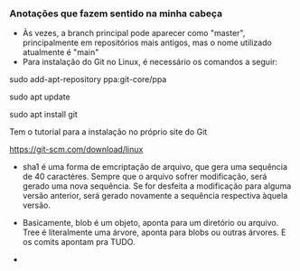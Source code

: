 ### Anotações que fazem sentido na minha cabeça

- Às vezes, a branch principal pode aparecer como "master", principalmente em repositórios mais antigos,
mas o nome utilizado atualmente é "main"
- Para instalação do Git no Linux, é necessário os comandos a seguir:

sudo add-apt-repository ppa:git-core/ppa

sudo apt update

sudo apt install git

Tem o tutorial para a instalação no próprio site do Git

https://git-scm.com/download/linux

- sha1 é uma forma de emcriptação de arquivo, que gera uma sequência de 40 caractéres. Sempre que o arquivo sofrer modificação, será gerado uma nova sequência. Se for desfeita a modificação para alguma versão anterior, será gerado novamente a sequência respectiva àquela versão.

- Basicamente, blob é um objeto, aponta para um diretório ou arquivo. Tree é literalmente uma árvore, aponta para blobs ou outras árvores. E os comits apontam pra TUDO.

- 